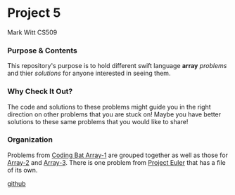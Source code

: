# Project 5
 Mark Witt CS509
 
 ### Purpose & Contents
 This repository's purpose is to hold different swift language **array** *problems* and thier *solutions* for anyone interested in seeing them.
 
 ### Why Check It Out?
 The code and solutions to these problems might guide you in the right direction on other problems that you are stuck on! Maybe you have better solutions to these same problems that you would like to share!
 
 ### Organization
Problems from [Coding Bat Array-1](https://codingbat.com/java/Array-1) are grouped together as well as those for [Array-2](https://codingbat.com/java/Array-2) and [Array-3](https://codingbat.com/java/Array-3). There is one problem from [Project Euler](https://projecteuler.net/problem=17) that has a file of its own.
 
 
 [github](https://www.github.com)
 

